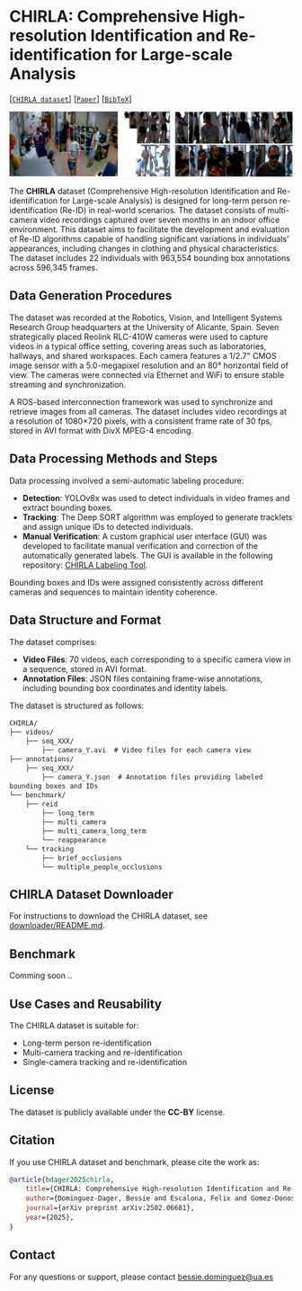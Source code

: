 # CHIRLA: Comprehensive High-resolution Identification and Re-identification for Large-scale Analysis

[[`CHIRLA dataset`](https://doi.org/10.57760/sciencedb.20543)] [[`Paper`](https://arxiv.org/pdf/2502.06681)] [[`BibTeX`](#citation)]

![CHIRLA dataset](assets/dataset_sample.jpg?raw=true)

The **CHIRLA** dataset (Comprehensive High-resolution Identification and Re-identification for Large-scale Analysis) is designed for long-term person re-identification (Re-ID) in real-world scenarios. The dataset consists of multi-camera video recordings captured over seven months in an indoor office environment. This dataset aims to facilitate the development and evaluation of Re-ID algorithms capable of handling significant variations in individuals’ appearances, including changes in clothing and physical characteristics. The dataset includes 22 individuals with 963,554 bounding box annotations across 596,345 frames.


## Data Generation Procedures

The dataset was recorded at the Robotics, Vision, and Intelligent Systems Research Group headquarters at the University of Alicante, Spain. Seven strategically placed Reolink RLC-410W cameras were used to capture videos in a typical office setting, covering areas such as laboratories, hallways, and shared workspaces. Each camera features a 1/2.7" CMOS image sensor with a 5.0-megapixel resolution and an 80° horizontal field of view. The cameras were connected via Ethernet and WiFi to ensure stable streaming and synchronization.

A ROS-based interconnection framework was used to synchronize and retrieve images from all cameras. The dataset includes video recordings at a resolution of 1080×720 pixels, with a consistent frame rate of 30 fps, stored in AVI format with DivX MPEG-4 encoding.

## Data Processing Methods and Steps

Data processing involved a semi-automatic labeling procedure:

- **Detection**: YOLOv8x was used to detect individuals in video frames and extract bounding boxes.
- **Tracking**: The Deep SORT algorithm was employed to generate tracklets and assign unique IDs to detected individuals.
- **Manual Verification**: A custom graphical user interface (GUI) was developed to facilitate manual verification and correction of the automatically generated labels. The GUI is available in the following repository: [CHIRLA Labeling Tool](https://github.com/bdager/preid-labeling-gui).

Bounding boxes and IDs were assigned consistently across different cameras and sequences to maintain identity coherence.

## Data Structure and Format

The dataset comprises:

- **Video Files**: 70 videos, each corresponding to a specific camera view in a sequence, stored in AVI format.
- **Annotation Files**: JSON files containing frame-wise annotations, including bounding box coordinates and identity labels.

The dataset is structured as follows:

```plaintext
CHIRLA/
├── videos/
    ├── seq_XXX/
        ├── camera_Y.avi  # Video files for each camera view
├── annotations/
    ├── seq_XXX/
        ├── camera_Y.json  # Annotation files providing labeled bounding boxes and IDs
└── benchmark/
    ├── reid
        ├── long_term
        ├── multi_camera
        ├── multi_camera_long_term
        └── reappearance
    └── tracking
        ├── brief_occlusions
        └── multiple_people_occlusions
```

## CHIRLA Dataset Downloader

For instructions to download the CHIRLA dataset, see [downloader/README.md](downloader/README.md).


## Benchmark
Comming soon ..

## Use Cases and Reusability

The CHIRLA dataset is suitable for:

- Long-term person re-identification
- Multi-camera tracking and re-identification
- Single-camera tracking and re-identification

## License

The dataset is publicly available under the **CC-BY** license.

## Citation

If you use CHIRLA dataset and benchmark, please cite the work as:

```bibtex
@article{bdager2025chirla, 
    title={CHIRLA: Comprehensive High-resolution Identification and Re-identification for Large-scale Analysis}, 
    author={Dominguez-Dager, Bessie and Escalona, Felix and Gomez-Donoso, Fran and Cazorla, Miguel},  
    journal={arXiv preprint arXiv:2502.06681}, 
    year={2025}, 
}
```

## Contact

For any questions or support, please contact bessie.dominguez@ua.es